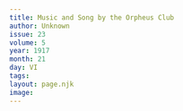 ```yaml
---
title: Music and Song by the Orpheus Club
author: Unknown
issue: 23
volume: 5
year: 1917
month: 21
day: VI
tags:
layout: page.njk
image:
---
```

